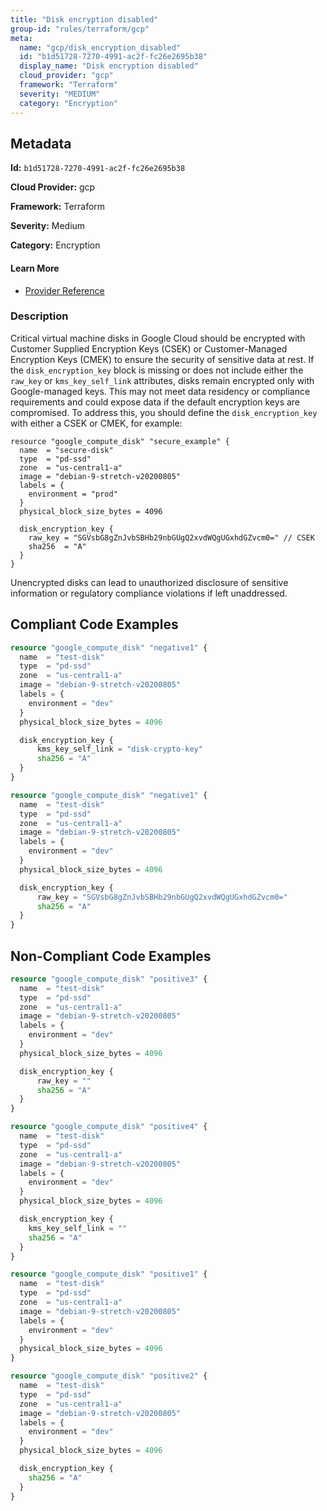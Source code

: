```yaml
---
title: "Disk encryption disabled"
group-id: "rules/terraform/gcp"
meta:
  name: "gcp/disk_encryption_disabled"
  id: "b1d51728-7270-4991-ac2f-fc26e2695b38"
  display_name: "Disk encryption disabled"
  cloud_provider: "gcp"
  framework: "Terraform"
  severity: "MEDIUM"
  category: "Encryption"
---
```

## Metadata

**Id:** `b1d51728-7270-4991-ac2f-fc26e2695b38`

**Cloud Provider:** gcp

**Framework:** Terraform

**Severity:** Medium

**Category:** Encryption

#### Learn More

 - [Provider Reference](https://registry.terraform.io/providers/hashicorp/google/latest/docs/resources/compute_disk)

### Description

 Critical virtual machine disks in Google Cloud should be encrypted with Customer Supplied Encryption Keys (CSEK) or Customer-Managed Encryption Keys (CMEK) to ensure the security of sensitive data at rest. If the `disk_encryption_key` block is missing or does not include either the `raw_key` or `kms_key_self_link` attributes, disks remain encrypted only with Google-managed keys. This may not meet data residency or compliance requirements and could expose data if the default encryption keys are compromised. To address this, you should define the `disk_encryption_key` with either a CSEK or CMEK, for example:

```
resource "google_compute_disk" "secure_example" {
  name  = "secure-disk"
  type  = "pd-ssd"
  zone  = "us-central1-a"
  image = "debian-9-stretch-v20200805"
  labels = {
    environment = "prod"
  }
  physical_block_size_bytes = 4096

  disk_encryption_key {
    raw_key = "SGVsbG8gZnJvbSBHb29nbGUgQ2xvdWQgUGxhdGZvcm0=" // CSEK
    sha256  = "A"
  }
}
```
Unencrypted disks can lead to unauthorized disclosure of sensitive information or regulatory compliance violations if left unaddressed.


## Compliant Code Examples
```terraform
resource "google_compute_disk" "negative1" {
  name  = "test-disk"
  type  = "pd-ssd"
  zone  = "us-central1-a"
  image = "debian-9-stretch-v20200805"
  labels = {
    environment = "dev"
  }
  physical_block_size_bytes = 4096

  disk_encryption_key {
      kms_key_self_link = "disk-crypto-key"
      sha256 = "A"
  }
}

```

```terraform
resource "google_compute_disk" "negative1" {
  name  = "test-disk"
  type  = "pd-ssd"
  zone  = "us-central1-a"
  image = "debian-9-stretch-v20200805"
  labels = {
    environment = "dev"
  }
  physical_block_size_bytes = 4096

  disk_encryption_key {
      raw_key = "SGVsbG8gZnJvbSBHb29nbGUgQ2xvdWQgUGxhdGZvcm0="
      sha256 = "A"
  }
}

```
## Non-Compliant Code Examples
```terraform
resource "google_compute_disk" "positive3" {
  name  = "test-disk"
  type  = "pd-ssd"
  zone  = "us-central1-a"
  image = "debian-9-stretch-v20200805"
  labels = {
    environment = "dev"
  }
  physical_block_size_bytes = 4096

  disk_encryption_key {
      raw_key = ""
      sha256 = "A"
  }
}

```

```terraform
resource "google_compute_disk" "positive4" {
  name  = "test-disk"
  type  = "pd-ssd"
  zone  = "us-central1-a"
  image = "debian-9-stretch-v20200805"
  labels = {
    environment = "dev"
  }
  physical_block_size_bytes = 4096

  disk_encryption_key {
    kms_key_self_link = ""
    sha256 = "A"
  }
}

```

```terraform
resource "google_compute_disk" "positive1" {
  name  = "test-disk"
  type  = "pd-ssd"
  zone  = "us-central1-a"
  image = "debian-9-stretch-v20200805"
  labels = {
    environment = "dev"
  }
  physical_block_size_bytes = 4096
}

resource "google_compute_disk" "positive2" {
  name  = "test-disk"
  type  = "pd-ssd"
  zone  = "us-central1-a"
  image = "debian-9-stretch-v20200805"
  labels = {
    environment = "dev"
  }
  physical_block_size_bytes = 4096

  disk_encryption_key {
    sha256 = "A"
  }
}

```